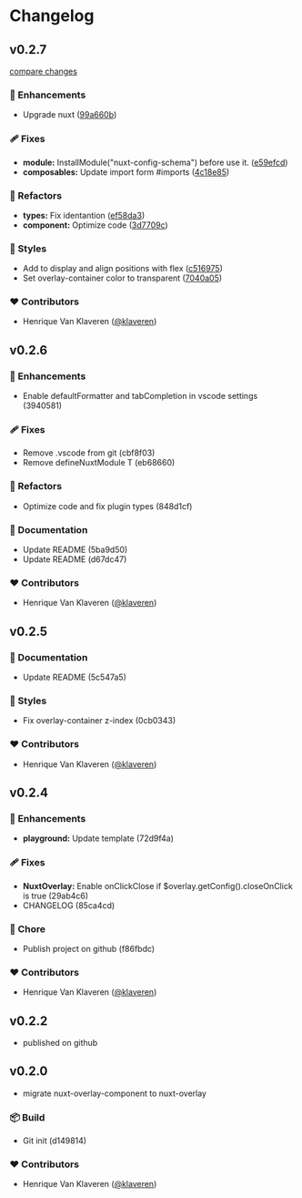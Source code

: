 # Changelog

## v0.2.7

[compare changes](https://github.com/klaveren/NuxtOverlay/compare/v0.2.6...v0.2.7)


### 🚀 Enhancements

  - Upgrade nuxt ([99a660b](https://github.com/klaveren/NuxtOverlay/commit/99a660b))

### 🩹 Fixes

  - **module:** InstallModule("nuxt-config-schema") before use it. ([e59efcd](https://github.com/klaveren/NuxtOverlay/commit/e59efcd))
  - **composables:** Update import form #imports ([4c18e85](https://github.com/klaveren/NuxtOverlay/commit/4c18e85))

### 💅 Refactors

  - **types:** Fix identantion ([ef58da3](https://github.com/klaveren/NuxtOverlay/commit/ef58da3))
  - **component:** Optimize code ([3d7709c](https://github.com/klaveren/NuxtOverlay/commit/3d7709c))

### 🎨 Styles

  - Add to display and align positions with flex ([c516975](https://github.com/klaveren/NuxtOverlay/commit/c516975))
  - Set overlay-container color to transparent ([7040a05](https://github.com/klaveren/NuxtOverlay/commit/7040a05))

### ❤️  Contributors

- Henrique Van Klaveren ([@klaveren](http://github.com/klaveren))

## v0.2.6


### 🚀 Enhancements

  - Enable defaultFormatter and tabCompletion in vscode settings (3940581)

### 🩹 Fixes

  - Remove .vscode from git (cbf8f03)
  - Remove defineNuxtModule T (eb68660)

### 💅 Refactors

  - Optimize code and fix plugin types (848d1cf)

### 📖 Documentation

  - Update README (5ba9d50)
  - Update README (d67dc47)

### ❤️  Contributors

- Henrique Van Klaveren ([@klaveren](http://github.com/klaveren))

## v0.2.5


### 📖 Documentation

  - Update README (5c547a5)

### 🎨 Styles

  - Fix overlay-container z-index (0cb0343)

### ❤️  Contributors

- Henrique Van Klaveren ([@klaveren](http://github.com/klaveren))

## v0.2.4


### 🚀 Enhancements

  - **playground:** Update template (72d9f4a)

### 🩹 Fixes

  - **NuxtOverlay:** Enable onClickClose if $overlay.getConfig().closeOnClick is true (29ab4c6)
  - CHANGELOG (85ca4cd)

### 🏡 Chore

  - Publish project on github (f86fbdc)

### ❤️  Contributors

- Henrique Van Klaveren ([@klaveren](http://github.com/klaveren))

## v0.2.2

- published on github

## v0.2.0

- migrate nuxt-overlay-component to nuxt-overlay

### 📦 Build

- Git init (d149814)

### ❤️  Contributors

- Henrique Van Klaveren ([@klaveren](http://github.com/klaveren))